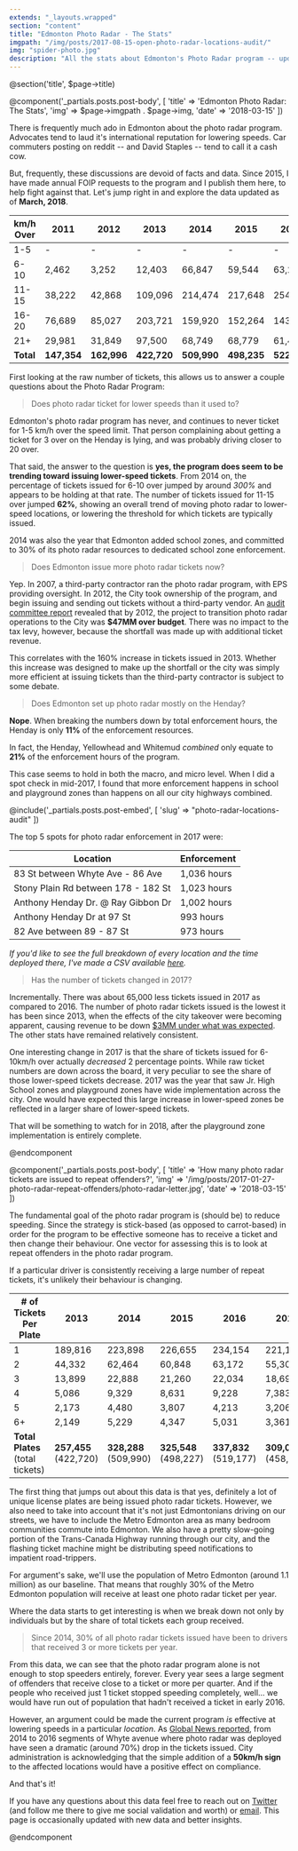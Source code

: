 ```yaml
---
extends: "_layouts.wrapped"
section: "content"
title: "Edmonton Photo Radar - The Stats"
imgpath: "/img/posts/2017-08-15-open-photo-radar-locations-audit/"
img: "spider-photo.jpg"
description: "All the stats about Edmonton's Photo Radar program -- updated March, 2018"
---
```


@section('title', $page->title)

@component('_partials.posts.post-body', [ 'title' => 'Edmonton Photo Radar: The Stats', 'img' => $page->imgpath . $page->img, 'date' => '2018-03-15' ])
    
There is frequently much ado in Edmonton about the photo radar program. Advocates tend to laud it's international reputation 
for lowering speeds. Car commuters posting on reddit -- and David Staples -- tend to call it a cash cow.

But, frequently, these discussions are devoid of facts and data. Since 2015, I have made annual FOIP requests to the program
and I publish them here, to help fight against that. Let's jump right in and explore the data updated as of **March, 2018**.
    
| km/h Over | 2011         | 2012           | 2013        | 2014        | 2015          | 2016         | 2017        |
|-----------|--------------|----------------|-------------|-------------|---------------|--------------|-------------|
| 1-5       | -            | -              | -           | -           | -             | -            | -           |
| 6-10      | 2,462        | 3,252          | 12,403      | 66,847      | 59,544        | 63,226       | 46,155      |
| 11-15     | 38,222       | 42,868         | 109,096     | 214,474     | 217,648       | 254,292      | 224,716     |
| 16-20     | 76,689       | 85,027         | 203,721     | 159,920     | 152,264       | 143,816      | 132,179     |
| 21+       | 29,981       | 31,849         | 97,500      | 68,749      | 68,779        | 61,446       | 55,458      |
| **Total** | **147,354**  | **162,996**    | **422,720** | **509,990** | **498,235**   | **522,780**  | **458,508** |
    
First looking at the raw number of tickets, this allows us to answer a couple questions about the Photo Radar Program:

> Does photo radar ticket for lower speeds than it used to?

Edmonton's photo radar program has never, and continues to never ticket for 1-5 km/h over the speed limit. That person complaining
about getting a ticket for 3 over on the Henday is lying, and was probably driving closer to 20 over.

That said, the answer to the question is **yes, the program does seem to be trending toward issuing lower-speed tickets**. From 2014 on, 
the percentage of tickets issued for 6-10 over jumped by around *300%* and appears to be holding at that rate. The number of tickets issued 
for 11-15 over jumped **62%**, showing an overall trend of moving photo radar to lower-speed locations, or lowering the threshold 
for which tickets are typically issued.

2014 was also the year that Edmonton added school zones, and committed to 30% of its photo radar resources to dedicated
school zone enforcement.

<canvas id="ticket-share-infraction-category"></canvas>

> Does Edmonton issue more photo radar tickets now?

Yep. In 2007, a third-party contractor ran the photo radar program, with EPS providing oversight. In 2012, the City took
ownership of the program, and begin issuing and sending out tickets without a third-party vendor. An [audit committee report](https://tpavlek.me/pdf/2016-01-25-edmonton-photo-radar-2015-stats/audit-review.pdf)
revealed that by 2012, the project to transition photo radar operations to the City was **$47MM over budget**. There
was no impact to the tax levy, however, because the shortfall was made up with additional ticket revenue.

This correlates with the 160% increase in tickets issued in 2013. Whether this increase was designed to make up the shortfall
or the city was simply more efficient at issuing tickets than the third-party contractor is subject to some debate.       

> Does Edmonton set up photo radar mostly on the Henday?

**Nope**. When breaking the numbers down by total enforcement hours, the Henday is only **11%** of the enforcement resources.

In fact, the Henday, Yellowhead and Whitemud *combined* only equate to **21%** of the enforcement hours of the program.

<canvas id="enforcement-share" style="height:400px"></canvas>

This case seems to hold in both the macro, and micro level. When I did a spot check in mid-2017, I found that more enforcement happens
in school and playground zones than happens on all our city highways combined.

@include('_partials.posts.post-embed', [ 'slug' => "photo-radar-locations-audit" ])

The top 5 spots for photo radar enforcement in 2017 were:

| Location                            | Enforcement     |
|-------------------------------------|-----------------|
| 83 St between Whyte Ave - 86 Ave    | 1,036 hours     |
| Stony Plain Rd between 178 - 182 St | 1,023 hours     |
| Anthony Henday Dr. @ Ray Gibbon Dr  | 1,002 hours     |
| Anthony Henday Dr at 97 St          | 993   hours     |
| 82 Ave between 89 - 87 St           | 973   hours     |

*If you'd like to see the full breakdown of every location and the time deployed there, I've made a CSV available [here](/pdf/2017-photo-radar-deployment-numbers.csv).*

> Has the number of tickets changed in 2017?

Incrementally. There was about 65,000 less tickets issued in 2017 as compared to 2016. The number of photo radar tickets issued is the lowest it has been since
2013, when the effects of the city takeover were becoming apparent, causing revenue to be down [$3MM under what was expected](http://www.cbc.ca/news/canada/edmonton/photo-radar-revenue-traffic-safety-1.4286320).
The other stats have remained relatively consistent.

One interesting change in 2017 is that the share of tickets issued for 6-10km/h over actually _decreased_ 2 percentage points.
While raw ticket numbers are down across the board, it very peculiar to see the share of those lower-speed tickets decrease.
2017 was the year that saw Jr. High School zones and playground zones have wide implementation across the city. One would have
expected this large increase in lower-speed zones be reflected in a larger share of lower-speed tickets.

That will be something to watch for in 2018, after the playground zone implementation is entirely complete.

@endcomponent

@component('_partials.posts.post-body', [ 'title' => 'How many photo radar tickets are issued to repeat offenders?', 'img' => '/img/posts/2017-01-27-photo-radar-repeat-offenders/photo-radar-letter.jpg', 'date' => '2018-03-15' ])

The fundamental goal of the photo radar program is (should be) to reduce speeding. Since the strategy is stick-based (as opposed to carrot-based)
in order for the program to be effective someone has to receive a ticket and then change their behaviour. One vector for assessing
this is to look at repeat offenders in the photo radar program.

If a particular driver is consistently receiving a large number of repeat tickets, it's unlikely their behaviour is changing.

| # of Tickets Per Plate             | 2013                    | 2014                    | 2015                        | 2016                    | 2017
|------------------------------------|-------------------------|-------------------------|-----------------------------|-------------------------|----------
| 1                                  | 189,816                 | 223,898                 | 226,655                     | 234,154                 | 221,125
| 2                                  | 44,332                  | 62,464                  | 60,848                      | 63,172                  | 55,308
| 3                                  | 13,899                  | 22,888                  | 21,260                      | 22,034                  | 18,698
| 4                                  | 5,086                   | 9,329                   | 8,631                       | 9,228                   | 7,383
| 5                                  | 2,173                   | 4,480                   | 3,807                       | 4,213                   | 3,206
| 6+                                 | 2,149                   | 5,229                   | 4,347                       | 5,031                   | 3,361
| **Total Plates** (total tickets)   | **257,455** (422,720)   | **328,288** (509,990)   | **325,548** (498,227)       | **337,832** (519,177)   | **309,081** (458,508)

The first thing that jumps out about this data is that yes, definitely a lot of unique license plates are being issued 
photo radar tickets. However, we also need to take into account that it's not just Edmontonians driving on our streets, 
we have to include the Metro Edmonton area as many bedroom communities commute into Edmonton. We also have a pretty 
slow-going portion of the Trans-Canada Highway running through our city, and the flashing ticket machine might be distributing 
speed notifications to impatient road-trippers.

For argument's sake, we'll use the population of Metro Edmonton (around 1.1 million) as our baseline. That means that 
roughly 30% of the Metro Edmonton population will receive at least one photo radar ticket per year.

Where the data starts to get interesting is when we break down not only by individuals but by the share of total tickets each group received.

<canvas id="repeat-offenders-grouping"></canvas>

> Since 2014, 30% of all photo radar tickets issued have been to drivers that received 3 or more tickets per year.

From this data, we can see that the photo radar program alone is not enough to stop speeders entirely, forever.
Every year sees a large segment of offenders that receive close to a ticket or more per quarter.
And if the people who received just 1 ticket stopped speeding completely, well... we would have run out of population that hadn't received
a ticket in early 2016.

However, an argument could be made the current program _is_ effective at lowering speeds in a particular _location_. As
[Global News reported](http://globalnews.ca/news/3192350/top-spots-in-edmonton-where-youll-get-a-photo-radar-ticket/), from 2014 to 2016
segments of Whyte avenue where photo radar was deployed have seen a dramatic (around 70%) drop in the tickets issued. City
administration is acknowledging that the simple addition of a **50km/h sign** to the affected locations would have a positive effect on compliance.

And that's it!

If you have any questions about this data feel free to reach out on [Twitter](https://twitter.com/troypavlek) (and follow me there to 
give me social validation and worth) or [email](mailto:troy@tpavlek.me). This page is occasionally updated with new data and
better insights.

@endcomponent

<script>
new Chart(document.getElementById("ticket-share-infraction-category"), {
    type: 'line',
    data: {
        labels: ["2011", "2012", "2013", "2014", "2015", "2016", "2017" ],
        datasets: [{
            label: '6-10 over (% issued)',
            data: [1.5, 2, 3, 13, 12, 12, 10],
            fill: false,
            backgroundColor: "rgba(117, 201, 76,0.4)",
            borderColor: "rgba(117, 201, 76,1)"
        },
        {
            label: '11-15 over (% issued)',
            data: [ 26, 26, 26, 42, 44, 49, 49],
            fill: false,
            backgroundColor: "rgba(41, 86, 19,0.4)",
            borderColor: "rgba(41, 86, 19,1)"
        },
        {
            label: '16-20 over (% issued)',
            data: [ 52, 52, 48, 31, 31, 28, 29],
            fill: false,
            backgroundColor: "rgba(226, 77, 72,0.4)",
            borderColor: "rgba(226, 77, 72,1)"
        },
        {
            label: '21+ over (% issued)',
            data: [ 20, 20, 23, 13, 14, 12, 12],
            fill: false,
            backgroundColor: "rgba(186, 15, 9,0.4)",
            borderColor: "rgba(186, 15, 9,1)"
        },
        ]
    },
    options: {
        scale: {
            pointLabels: {
                callback: function(label) { return label + "%"; },
                fontColor: 'ff0000'
            }
        }
    }
});

new Chart(document.getElementById("repeat-offenders-grouping"), {
    type: 'bar',
    data: {
        labels: ["2013", "2014", "2015", "2016", "2017" ],
        datasets: [{
            label: '1 ticket received',
            data: [189816, 223898, 226655, 234154, 221125],
            fill: false,
            backgroundColor: "rgba(219, 194, 96,0.4)",
            borderColor: "rgba(219, 194, 96,1)"
        },
        {
            label: '2 tickets received',
            data: [88664, 124928, 121696, 126344, 110616],
            fill: false,
            backgroundColor: "rgba(240, 224, 115,0.4)",
            borderColor: "rgba(240, 224, 115,1)"
        },
        {
            label: '3 tickets received',
            data: [ 41697, 68664, 63780, 66102, 56094],
            fill: false,
            backgroundColor: "rgba(237, 115, 46,0.4)",
            borderColor: "rgba(237, 115, 46,1)"
        },
        {
            label: '4 tickets received',
            data: [ 20344, 37316, 34534, 36912, 29532],
            fill: false,
            backgroundColor: "rgba(237, 103, 23,0.4)",
            borderColor: "rgba(237, 103, 23,1)"
        },
        {
            label: '5 tickets received',
            data: [ 10865, 22400, 19035, 21065, 16030],
            fill: false,
            backgroundColor: "rgba(237, 92, 30,0.4)",
            borderColor: "rgba(237, 92, 30,1)"
        },
        {
            label: '6+ tickets received',
            data: [ 71334, 32784, 32537, 34600, 20166],
            fill: false,
            backgroundColor: "rgba(188, 11, 11, 0.4)",
            borderColor: "rgba(188, 11, 11, 1)"
        }]
    },
    options: {
        scales: {
            yAxes: [{
                stacked: true
            }],
            xAxes: [{
                stacked: true
            }]
        }
    }
});

new Chart(document.getElementById('enforcement-share'), {

    type: 'pie',

    // The data for our dataset
    data: {
        labels: ["Anthony Henday", "Whitemud", "Yellowhead", "Whyte Ave", "Stony Plain Road", "Other Streets"],
        datasets: [{
                data: [343310, 110941, 184489, 176963, 116816, 2165637],
                backgroundColor: [
                    'rgb(173, 22, 5)',
                    'rgb(173, 77, 5)',
                    'rgb(173, 119, 5)',
                    'rgb(109, 160, 242)',
                    'rgb(40, 107, 214)',
                ]
            }],
    },

    // Configuration options go here
    options: {
        tooltips: {
          callbacks: {
            label: function(tooltipItem, data) {
              //get the concerned dataset
              var dataset = data.datasets[tooltipItem.datasetIndex];
              //calculate the total of this data set
              var total = dataset.data.reduce(function(previousValue, currentValue, currentIndex, array) {
                return previousValue + currentValue;
              });
              //get the current items value
              var currentValue = dataset.data[tooltipItem.index];
              //calculate the precentage based on the total and current item, also this does a rough rounding to give a whole number
              var precentage = Math.floor(((currentValue/total) * 100)+0.5);
        
              return Number(Math.round(currentValue / 60)).toLocaleString() + " hours (" + precentage + "%)";
            }
          }
    } 
    

    }
});

</script>
